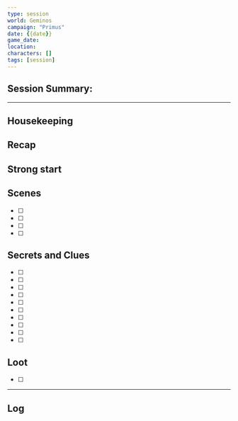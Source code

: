 ```yaml
---
type: session
world: Geminos
campaign: "Primus"
date: {{date}}
game_date: 
location: 
characters: []
tags: [session]
---
```


## Session Summary:



---

## Housekeeping



## Recap


## Strong start

> 

## Scenes

- [ ] 
- [ ] 
- [ ] 
- [ ] 
	
## Secrets and Clues

- [ ] 
- [ ] 
- [ ] 
- [ ] 
- [ ] 
- [ ] 
- [ ] 
- [ ] 
- [ ] 
- [ ] 

## Loot

- [ ] 

---

## Log